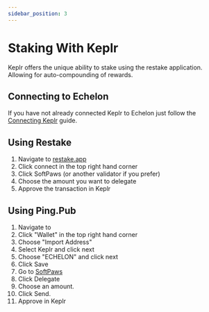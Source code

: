 ```yaml
---
sidebar_position: 3
---
```


# Staking With Keplr

Keplr offers the unique ability to stake using the restake application. Allowing for auto-compounding of rewards.

## Connecting to Echelon
If you have not already connected Keplr to Echelon just follow the [Connecting Keplr](/docs/echelon/wallet/keplr) guide.

## Using Restake
1. Navigate to [restake.app](https://restake.app/echelon)
2. Click connect in the top right hand corner
3. Click SoftPaws (or another validator if you prefer)
4. Choose the amount you want to delegate
5. Approve the transaction in Keplr

## Using Ping.Pub
1. Navigate to 
2. Click "Wallet" in the top right hand corner
3. Choose "Import Address"
4. Select Keplr and click next
6. Choose "ECHELON" and click next
8. Click Save
9. Go to [SoftPaws](https://ping.pub/echelon/staking/echelonvaloper15z5dphcvgvtd9c0q7e7wau782ac0hzengnx0ug)
10. Click Delegate
11. Choose an amount. 
12. Click Send. 
13. Approve in Keplr
